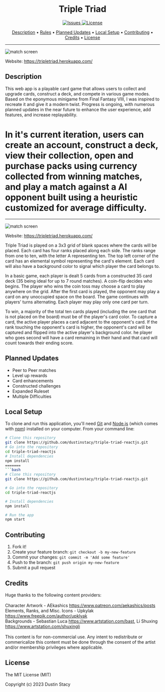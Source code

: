 <h1 align="center">
Triple Triad
</h1>


<p align="center">
  <a href="https://github.com/dustinstacy/triple-triad-reactjs/issues">
    <img src="https://img.shields.io/badge/Issues-5-yellow" alt="Issues">
  </a>
  <a href="#license">
    <img src="https://img.shields.io/badge/License-MIT-brightgreen" alt="License">
  </a>
</p>

<p align="center">
  <a href="#description">Description</a> •
  <a href="#rules">Rules</a> •
  <a href="#planned-updates">Planned Updates</a> •
  <a href="#local-setup">Local Setup</a> •
  <a href="#contributing">Contributing</a> •
  <a href="#credits">Credits</a> •
  <a href="#license">License</a>
</p>

---

![match screen](https://www.thedustinstacy.com/static/media/triad.059953b9c512112c1e39.png)

Website: <https://tripletriad.herokuapp.com/>

## Description

This web app is a playable card game that allows users to collect and upgrade
cards, construct a deck, and compete in various game modes. Based on the
eponymous minigame from Final Fantasy VIII, I was inspired to recreate it and
give it a modern twist. Progress is ongoing, with numerous planned updates in
the near future to enhance the user experience, add features, and increase
replayability.

In it's current iteration, users can create an account, construct a deck, view
their collection, open and purchase packs using currency collected from winning
matches, and play a match against a AI opponent built using a heuristic
customized for average difficulty.
=======
----

![match screen](https://www.thedustinstacy.com/static/media/triad.059953b9c512112c1e39.png)

Website: https://tripletriad.herokuapp.com/

Triple Triad is played on a 3x3 grid of blank spaces where the cards will be
placed. Each card has four ranks placed along each side. The ranks range from
one to ten, with the letter A representing ten. The top left corner of the card
has an elemental symbol representing the card's element. Each card will also
have a background color to signal which player the card belongs to.

In a basic game, each player is dealt 5 cards from a constructed 35 card deck
(35 being ideal for up to 7 round matches). A coin-flip decides who begins. The
player who wins the coin toss may choose a card to play anywhere on the grid.
After the first card is played, the opponent may play a card on any unoccupied
space on the board. The game continues with players' turns alternating. Each
player may play only one card per turn.

To win, a majority of the total ten cards played (including the one card that is
not placed on the board) must be of the player's card color. To capture a card,
the active player places a card adjacent to the opponent's card. If the rank
touching the opponent's card is higher, the opponent's card will be captured and
flipped into the active player's background color. he player who goes second
will have a card remaining in their hand and that card will count towards their
ending score.

## Planned Updates

-   Peer to Peer matches
-   Level up rewards
-   Card enhancements
-   Constructed challenges
-   Expanded Ruleset
-   Multiple Difficulties

## Local Setup

To clone and run this application, you'll need [Git](https://git-scm.com) and
[Node.js](https://nodejs.org/en/download/) (which comes with
[npm](http://npmjs.com)) installed on your computer. From your command line:

```bash
# Clone this repository
git clone https://github.com/dustinstacy/triple-triad-reactjs.git
# Go into the repository
cd triple-triad-reactjs
# Install dependencies
npm install
=======
```bash
# Clone this repository
git clone https://github.com/dustinstacy/triple-triad-reactjs.git

# Go into the repository
cd triple-triad-reactjs

# Install dependencies
npm install

# Run the app
npm start
```

## Contributing

1. Fork it!
2. Create your feature branch: `git checkout -b my-new-feature`
3. Commit your changes: `git commit -m 'Add some feature'`
4. Push to the branch: `git push origin my-new-feature`
5. Submit a pull request

## Credits

Huge thanks to the following content providers: </br> </br> Character Artwork -
AEkashics <https://www.patreon.com/aekashics/posts> </br> Elements, Ranks, and
Misc. Icons - Upkylak <https://www.freepik.com/author/upklyak> </br>
Backgrounds - Sebastian Luca <https://www.artstation.com/bast>, Li Shuxing
<https://www.artstation.com/shuxingli> </br> </br> This content is for
non-commercial use. Any intent to redistribute or commericalize this content
must be done through the consent of the artist and/or membership privileges
where applicable.

## License

The MIT License (MIT)

Copyright (c) 2023 Dustin Stacy

